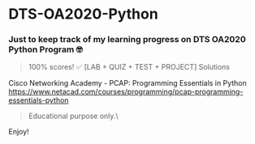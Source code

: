 # DTS-OA2020-Python
### Just to keep track of my learning progress on DTS OA2020 Python Program 🤓
> 100% scores! ✅ [LAB + QUIZ + TEST + PROJECT] Solutions

Cisco Networking Academy - PCAP: Programming Essentials in Python\
https://www.netacad.com/courses/programming/pcap-programming-essentials-python

> Educational purpose only.\

Enjoy!
